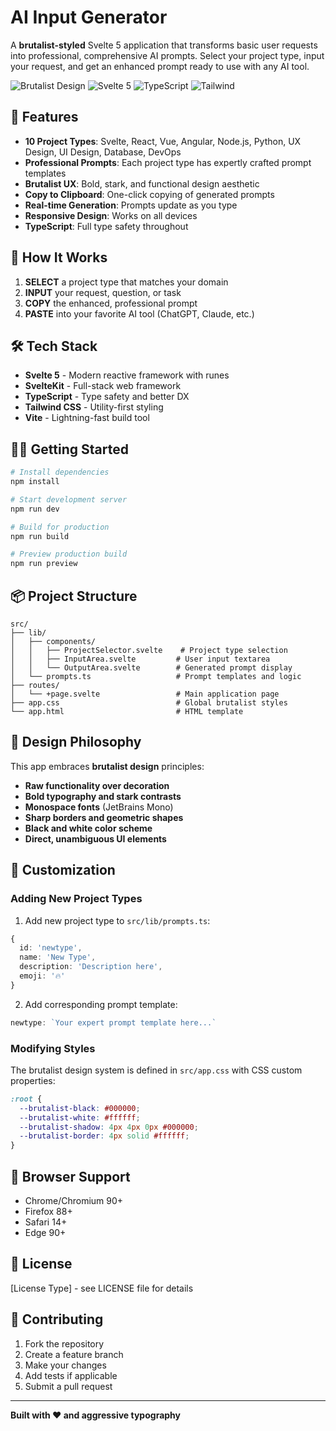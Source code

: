 # AI Input Generator

A **brutalist-styled** Svelte 5 application that transforms basic user requests into professional, comprehensive AI prompts. Select your project type, input your request, and get an enhanced prompt ready to use with any AI tool.

![Brutalist Design](https://img.shields.io/badge/Design-Brutalist-black?style=for-the-badge)
![Svelte 5](https://img.shields.io/badge/Svelte-5-FF3E00?style=for-the-badge&logo=svelte)
![TypeScript](https://img.shields.io/badge/TypeScript-3178C6?style=for-the-badge&logo=typescript&logoColor=white)
![Tailwind](https://img.shields.io/badge/Tailwind-38B2AC?style=for-the-badge&logo=tailwind-css&logoColor=white)

## 🚀 Features

- **10 Project Types**: Svelte, React, Vue, Angular, Node.js, Python, UX Design, UI Design, Database, DevOps
- **Professional Prompts**: Each project type has expertly crafted prompt templates
- **Brutalist UX**: Bold, stark, and functional design aesthetic
- **Copy to Clipboard**: One-click copying of generated prompts
- **Real-time Generation**: Prompts update as you type
- **Responsive Design**: Works on all devices
- **TypeScript**: Full type safety throughout

## 🎯 How It Works

1. **SELECT** a project type that matches your domain
2. **INPUT** your request, question, or task
3. **COPY** the enhanced, professional prompt
4. **PASTE** into your favorite AI tool (ChatGPT, Claude, etc.)

## 🛠 Tech Stack

- **Svelte 5** - Modern reactive framework with runes
- **SvelteKit** - Full-stack web framework
- **TypeScript** - Type safety and better DX
- **Tailwind CSS** - Utility-first styling
- **Vite** - Lightning-fast build tool

## 🏃‍♂️ Getting Started

```bash
# Install dependencies
npm install

# Start development server
npm run dev

# Build for production
npm run build

# Preview production build
npm run preview
```

## 📦 Project Structure

```
src/
├── lib/
│   ├── components/
│   │   ├── ProjectSelector.svelte    # Project type selection
│   │   ├── InputArea.svelte         # User input textarea
│   │   └── OutputArea.svelte        # Generated prompt display
│   └── prompts.ts                   # Prompt templates and logic
├── routes/
│   └── +page.svelte                 # Main application page
├── app.css                          # Global brutalist styles
└── app.html                         # HTML template
```

## 🎨 Design Philosophy

This app embraces **brutalist design** principles:

- **Raw functionality over decoration**
- **Bold typography and stark contrasts** 
- **Monospace fonts** (JetBrains Mono)
- **Sharp borders and geometric shapes**
- **Black and white color scheme**
- **Direct, unambiguous UI elements**

## 🔧 Customization

### Adding New Project Types

1. Add new project type to `src/lib/prompts.ts`:

```typescript
{
  id: 'newtype',
  name: 'New Type',
  description: 'Description here',
  emoji: '🔥'
}
```

2. Add corresponding prompt template:

```typescript
newtype: `Your expert prompt template here...`
```

### Modifying Styles

The brutalist design system is defined in `src/app.css` with CSS custom properties:

```css
:root {
  --brutalist-black: #000000;
  --brutalist-white: #ffffff;
  --brutalist-shadow: 4px 4px 0px #000000;
  --brutalist-border: 4px solid #ffffff;
}
```

## 📱 Browser Support

- Chrome/Chromium 90+
- Firefox 88+
- Safari 14+
- Edge 90+

## 📄 License

[License Type] - see LICENSE file for details

## 🤝 Contributing

1. Fork the repository
2. Create a feature branch
3. Make your changes
4. Add tests if applicable
5. Submit a pull request

---

**Built with ❤️ and aggressive typography**
